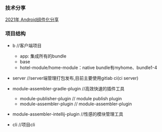 ### 技术分享
[2021年 Android组件化分享](https://electrolyteJ.github.io/blog/2021-12-31/shared-android-component)

### 项目结构

- b //客户端项目
    - app: 集成所有的bundle
    - base
    - hotel-module/home-module：native bundle有myhome、bundle1-4
- server //server端管理打包发布,目前主要使用gitlab ci(ci server)

- module-assembler-gradle-plugin //高效快速的插件工具
    - module-publisher-plugin // module publish plugin
    - module-assembler-plugin // module-assembler-plugin
  
- module-assembler-intellij-plugin //性感的模块管理工具
- cli //项目cli